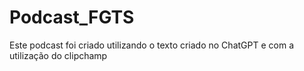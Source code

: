 # Podcast_FGTS

Este podcast foi criado utilizando o texto criado no ChatGPT e com a utilização do clipchamp 
